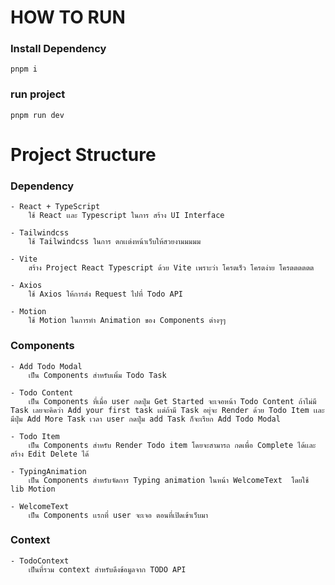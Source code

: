 # HOW TO RUN 

### Install Dependency

```
pnpm i 
```

### run project 
```
pnpm run dev
```

# Project Structure 

### Dependency

	- React + TypeScript
		ใช้ React เเละ Typescript ในการ สร้าง UI Interface 

	- Tailwindcss
		ใช้ Tailwindcss ในการ ตกเเต่งหน้าเว็บให้สวยงามมมมม

	- Vite
		สร้าง Project React Typescript ด้วย Vite เพราะว่า โครตเร็ว โครตง่าย โครตตตตตต 

	- Axios
		ใช้ Axios ให้การส่ง Request ไปที่ Todo API 

	- Motion
		ใช้ Motion ในการทำ Animation ของ Components ต่างๆๆ	

### Components
	- Add Todo Modal
		เป็น Components สำหรับเพิ่ม Todo Task 

	- Todo Content
		เป็น Components ที่เมื่อ user กดปุ่ม Get Started จะเจอหน้า Todo Content ถ้าไม่มี Task เลยจะคิดว่า Add your first task เเต่ถ้ามี Task อยุ่จะ Render ด้วย Todo Item เเละมีปุ่ม Add More Task เวลา user กดปุ่ม add Task ก็จะเรียก Add Todo Modal  

	- Todo Item
		เป็น Components สำหรับ Render Todo item โดยจะสามารถ กดเพื่อ Complete ได้เเละสร้าง Edit Delete ได้ 

	- TypingAnimation
		เป็น Components สำหรับจัดการ Typing animation ในหน้า WelcomeText  โดยใช้ lib Motion

	- WelcomeText
		เป็น Components เเรกที่ user จะเจอ ตอนที่เปิดเข้าเว็บมา 

### Context
	- TodoContext
		เป็นที่รวม context สำหรับดึงข้อมูลจาก TODO API 
